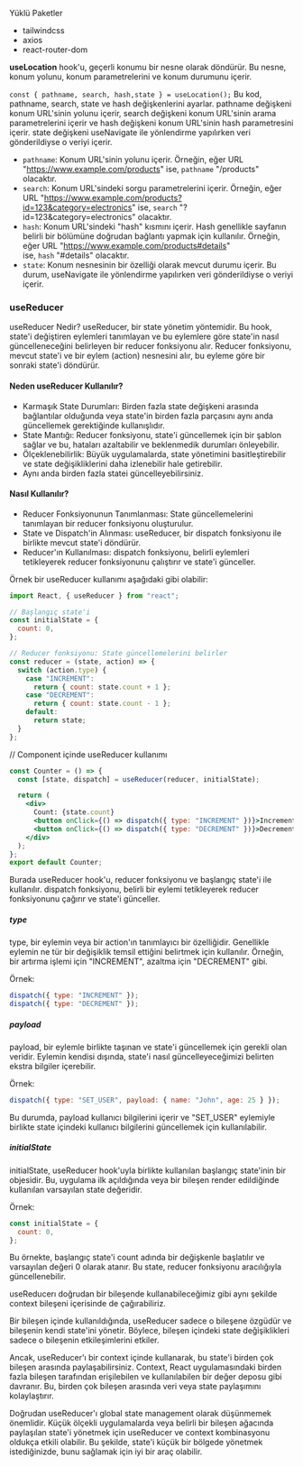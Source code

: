 Yüklü Paketler
- tailwindcss
- axios
- react-router-dom



**useLocation** hook'u, geçerli konumu bir nesne olarak döndürür. Bu nesne, konum yolunu, konum parametrelerini ve konum durumunu içerir.

`const { pathname, search, hash,state } = useLocation();`
Bu kod, pathname, search, state ve hash değişkenlerini ayarlar. pathname değişkeni konum URL'sinin yolunu içerir, search değişkeni konum URL'sinin arama parametrelerini içerir ve hash değişkeni konum URL'sinin hash parametresini içerir. state değişkeni useNavigate ile yönlendirme yapılırken veri gönderildiyse o veriyi içerir.

- `pathname`: Konum URL'sinin yolunu içerir. Örneğin, eğer URL "https://www.example.com/products" ise, `pathname` "/products" olacaktır.
- `search`: Konum URL'sindeki sorgu parametrelerini içerir. Örneğin, eğer URL "https://www.example.com/products?id=123&category=electronics" ise, `search` "?id=123&category=electronics" olacaktır.
- `hash`: Konum URL'sindeki "hash" kısmını içerir. Hash genellikle sayfanın belirli bir bölümüne doğrudan bağlantı yapmak için kullanılır. Örneğin, eğer URL "https://www.example.com/products#details" ise, `hash` "#details" olacaktır.
- `state`: Konum nesnesinin bir özelliği olarak mevcut durumu içerir. Bu durum, useNavigate ile yönlendirme yapılırken veri gönderildiyse o veriyi içerir.


### useReducer

useReducer Nedir?
useReducer, bir state yönetim yöntemidir. Bu hook, state'i değiştiren eylemleri tanımlayan ve bu eylemlere göre state'in nasıl güncelleneceğini belirleyen bir reducer fonksiyonu alır. Reducer fonksiyonu, mevcut state'i ve bir eylem (action) nesnesini alır, bu eyleme göre bir sonraki state'i döndürür.

#### Neden useReducer Kullanılır?

- Karmaşık State Durumları: Birden fazla state değişkeni arasında bağlantılar olduğunda veya state'in birden fazla parçasını aynı anda güncellemek gerektiğinde kullanışlıdır.
- State Mantığı: Reducer fonksiyonu, state'i güncellemek için bir şablon sağlar ve bu, hataları azaltabilir ve beklenmedik durumları önleyebilir.
- Ölçeklenebilirlik: Büyük uygulamalarda, state yönetimini basitleştirebilir ve state değişikliklerini daha izlenebilir hale getirebilir.
- Aynı anda birden fazla statei güncelleyebilirsiniz.

#### Nasıl Kullanılır?

- Reducer Fonksiyonunun Tanımlanması: State güncellemelerini tanımlayan bir reducer fonksiyonu oluşturulur.
- State ve Dispatch'in Alınması: useReducer, bir dispatch fonksiyonu ile birlikte mevcut state'i döndürür.
- Reducer'ın Kullanılması: dispatch fonksiyonu, belirli eylemleri tetikleyerek reducer fonksiyonunu çalıştırır ve state'i günceller.

Örnek bir useReducer kullanımı aşağıdaki gibi olabilir:

```javascript
import React, { useReducer } from "react";

// Başlangıç state'i
const initialState = {
  count: 0,
};

// Reducer fonksiyonu: State güncellemelerini belirler
const reducer = (state, action) => {
  switch (action.type) {
    case "INCREMENT":
      return { count: state.count + 1 };
    case "DECREMENT":
      return { count: state.count - 1 };
    default:
      return state;
  }
};
```

// Component içinde useReducer kullanımı

```jsx
const Counter = () => {
  const [state, dispatch] = useReducer(reducer, initialState);

  return (
    <div>
      Count: {state.count}
      <button onClick={() => dispatch({ type: "INCREMENT" })}>Increment</button>
      <button onClick={() => dispatch({ type: "DECREMENT" })}>Decrement</button>
    </div>
  );
};
export default Counter;
```

Burada useReducer hook'u, reducer fonksiyonu ve başlangıç state'i ile kullanılır. dispatch fonksiyonu, belirli bir eylemi tetikleyerek reducer fonksiyonunu çağırır ve state'i günceller.

##### type

type, bir eylemin veya bir action'ın tanımlayıcı bir özelliğidir. Genellikle eylemin ne tür bir değişiklik temsil ettiğini belirtmek için kullanılır. Örneğin, bir artırma işlemi için "INCREMENT", azaltma için "DECREMENT" gibi.

Örnek:

```javascript
dispatch({ type: "INCREMENT" });
dispatch({ type: "DECREMENT" });
```

##### payload

payload, bir eylemle birlikte taşınan ve state'i güncellemek için gerekli olan veridir. Eylemin kendisi dışında, state'i nasıl güncelleyeceğimizi belirten ekstra bilgiler içerebilir.

Örnek:

```javascript
dispatch({ type: "SET_USER", payload: { name: "John", age: 25 } });
```

Bu durumda, payload kullanıcı bilgilerini içerir ve "SET_USER" eylemiyle birlikte state içindeki kullanıcı bilgilerini güncellemek için kullanılabilir.

##### initialState

initialState, useReducer hook'uyla birlikte kullanılan başlangıç state'inin bir objesidir. Bu, uygulama ilk açıldığında veya bir bileşen render edildiğinde kullanılan varsayılan state değeridir.

Örnek:

```javascript
const initialState = {
  count: 0,
};
```

Bu örnekte, başlangıç state'i count adında bir değişkenle başlatılır ve varsayılan değeri 0 olarak atanır. Bu state, reducer fonksiyonu aracılığıyla güncellenebilir.

useReducerı doğrudan bir bileşende kullanabileceğimiz gibi aynı şekilde context bileşeni içerisinde de çağırabiliriz.

Bir bileşen içinde kullanıldığında, useReducer sadece o bileşene özgüdür ve bileşenin kendi state'ini yönetir. Böylece, bileşen içindeki state değişiklikleri sadece o bileşenin etkileşimlerini etkiler.

Ancak, useReducer'ı bir context içinde kullanarak, bu state'i birden çok bileşen arasında paylaşabilirsiniz. Context, React uygulamasındaki birden fazla bileşen tarafından erişilebilen ve kullanılabilen bir değer deposu gibi davranır. Bu, birden çok bileşen arasında veri veya state paylaşımını kolaylaştırır.

Doğrudan useReducer'ı global state management olarak düşünmemek önemlidir.
Küçük ölçekli uygulamalarda veya belirli bir bileşen ağacında paylaşılan state'i yönetmek için useReducer ve context kombinasyonu oldukça etkili olabilir. Bu şekilde, state'i küçük bir bölgede yönetmek istediğinizde, bunu sağlamak için iyi bir araç olabilir. 